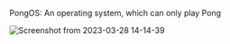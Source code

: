PongOS: An operating system, which can only play Pong 

![Screenshot from 2023-03-28 14-14-39](https://user-images.githubusercontent.com/118080823/229287113-649a4691-ca26-4f32-849c-05ddce34549b.png)
